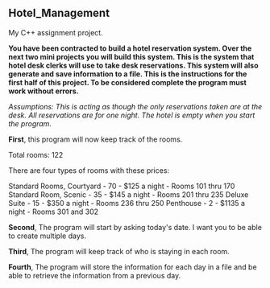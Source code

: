 ## Hotel_Management
My C++ assignment project. 

**You have been contracted to build a hotel reservation system. Over the next two mini projects you will build this system. This is the system that hotel desk clerks will use to take desk reservations. This system will also generate and save information to a file. This is the instructions for the first half of this project. To be considered complete the program must work without errors.**

*Assumptions: This is acting as though the only reservations taken are at the desk. All reservations are for one night. The hotel is empty when you start the program.*

**First**, this program will now keep track of the rooms.

Total rooms: 122

There are four types of rooms with these prices:

Standard Rooms, Courtyard - 70 - $125 a night - Rooms 101 thru 170
Standard Room, Scenic - 35 - $145 a night - Rooms 201 thru 235
Deluxe Suite - 15 - $350 a night - Rooms 236 thru 250
Penthouse - 2 - $1135 a night - Rooms 301 and 302

**Second**, The program will start by asking today's date. I want you to be able to create multiple days.

**Third**, The program will keep track of who is staying in each room.

**Fourth**, The program will store the information for each day in a file and be able to retrieve the information from a previous day.
